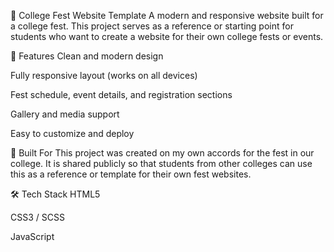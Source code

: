 🎉 College Fest Website Template
A modern and responsive website built for a college fest. This project serves as a reference or starting point for students who want to create a website for their own college fests or events.

🚀 Features
Clean and modern design

Fully responsive layout (works on all devices)

Fest schedule, event details, and registration sections

Gallery and media support

Easy to customize and deploy

🏫 Built For
This project was created on my own accords for the fest in our college. It is shared publicly so that students from other colleges can use this as a reference or template for their own fest websites.


🛠️ Tech Stack
HTML5

CSS3 / SCSS

JavaScript



